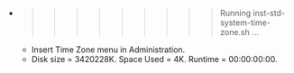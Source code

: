 * >>>>>>>>> Running inst-std-system-time-zone.sh ...
  * Insert Time Zone menu in Administration.
  * Disk size = 3420228K. Space Used = 4K. Runtime = 00:00:00:00.
